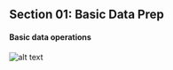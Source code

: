 ## Section 01: Basic Data Prep

#### Basic data operations

![alt text](01_operations_cheat_sheet.png)

